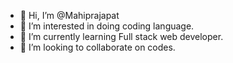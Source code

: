 - 👋 Hi, I’m @Mahiprajapat
- 👀 I’m interested in doing coding language.
- 🌱 I’m currently learning Full stack web developer.
- 💞️ I’m looking to collaborate on codes.
 

<!---
Mahiprajapat/Mahiprajapat is a ✨ special ✨ repository because its `README.md` (this file) appears on your GitHub profile.
You can click the Preview link to take a look at your changes.
--->
